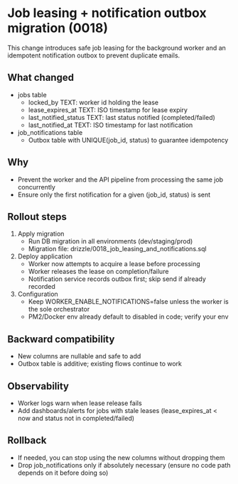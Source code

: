# Job leasing + notification outbox migration (0018)

This change introduces safe job leasing for the background worker and an idempotent notification outbox to prevent duplicate emails.

## What changed
- jobs table
  - locked_by TEXT: worker id holding the lease
  - lease_expires_at TEXT: ISO timestamp for lease expiry
  - last_notified_status TEXT: last status notified (completed/failed)
  - last_notified_at TEXT: ISO timestamp for last notification
- job_notifications table
  - Outbox table with UNIQUE(job_id, status) to guarantee idempotency

## Why
- Prevent the worker and the API pipeline from processing the same job concurrently
- Ensure only the first notification for a given (job_id, status) is sent

## Rollout steps
1) Apply migration
   - Run DB migration in all environments (dev/staging/prod)
   - Migration file: drizzle/0018_job_leasing_and_notifications.sql
2) Deploy application
   - Worker now attempts to acquire a lease before processing
   - Worker releases the lease on completion/failure
   - Notification service records outbox first; skip send if already recorded
3) Configuration
   - Keep WORKER_ENABLE_NOTIFICATIONS=false unless the worker is the sole orchestrator
   - PM2/Docker env already default to disabled in code; verify your env

## Backward compatibility
- New columns are nullable and safe to add
- Outbox table is additive; existing flows continue to work

## Observability
- Worker logs warn when lease release fails
- Add dashboards/alerts for jobs with stale leases (lease_expires_at < now and status not in completed/failed)

## Rollback
- If needed, you can stop using the new columns without dropping them
- Drop job_notifications only if absolutely necessary (ensure no code path depends on it before doing so)
